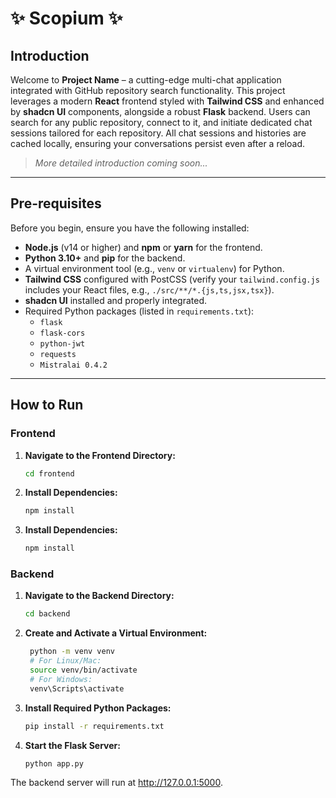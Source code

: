 # ✨ Scopium ✨

## Introduction

Welcome to **Project Name** – a cutting-edge multi-chat application integrated with GitHub repository search functionality. This project leverages a modern **React** frontend styled with **Tailwind CSS** and enhanced by **shadcn UI** components, alongside a robust **Flask** backend. Users can search for any public repository, connect to it, and initiate dedicated chat sessions tailored for each repository. All chat sessions and histories are cached locally, ensuring your conversations persist even after a reload.

> *More detailed introduction coming soon...*

---

## Pre-requisites

Before you begin, ensure you have the following installed:

- **Node.js** (v14 or higher) and **npm** or **yarn** for the frontend.
- **Python 3.10+** and **pip** for the backend.
- A virtual environment tool (e.g., `venv` or `virtualenv`) for Python.
- **Tailwind CSS** configured with PostCSS (verify your `tailwind.config.js` includes your React files, e.g., `./src/**/*.{js,ts,jsx,tsx}`).
- **shadcn UI** installed and properly integrated.
- Required Python packages (listed in `requirements.txt`):
  - `flask`
  - `flask-cors`
  - `python-jwt`
  - `requests`
  - `Mistralai 0.4.2`

---

## How to Run

### Frontend

1. **Navigate to the Frontend Directory:**
   ```bash
   cd frontend

2. **Install Dependencies:**
   ```bash
   npm install

3. **Install Dependencies:**
   ```bash
   npm install

### Backend

1. **Navigate to the Backend Directory:**

   ```bash
   cd backend

2. **Create and Activate a Virtual Environment:**
   ```bash
    python -m venv venv
    # For Linux/Mac:
    source venv/bin/activate
    # For Windows:
    venv\Scripts\activate

3. **Install Required Python Packages:**
   ```bash
   pip install -r requirements.txt

4. **Start the Flask Server:**
   ```bash
   python app.py
  The backend server will run at http://127.0.0.1:5000.
